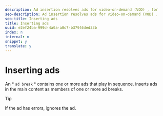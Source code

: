 ```yaml
---
description: Ad insertion resolves ads for video-on-demand (VOD) , for live streaming, and for linear streaming with ad tracking and ad playback. makes the required requests to the ad server, receives information about ads for the specified content, and places the ads in the content in phases.
seo-description: Ad insertion resolves ads for video-on-demand (VOD) , for live streaming, and for linear streaming with ad tracking and ad playback. makes the required requests to the ad server, receives information about ads for the specified content, and places the ads in the content in phases.
seo-title: Inserting ads
title: Inserting ads
uuid: e2ef24ba-999d-4a0a-a0c7-b37946ded33b
index: n
internal: n
snippet: y
translate: y
---
```


# Inserting ads

An * `ad break` * contains one or more ads that play in sequence.  <!-- PH element: phrases/primetime-sdk-name --> inserts ads in the main content as members of one or more ad breaks.

>[!TIP]
>
>If the ad has errors, <!-- PH element: phrases/primetime-sdk-name --> ignores the ad.

